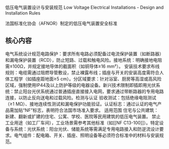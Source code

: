 低压电气装置设计与安装规范​
Low Voltage Electrical Installations - Design and Installation Rules

法国标准化协会（AFNOR）制定的低压电气装置安全标准


## 核心内容
​​电气系统设计规范​​
​​电路保护​​：要求所有电路必须配备过电流保护装置（如断路器）和漏电保护装置（RCD），防止短路、过载和触电风险。
​​接地系统​​：明确接地电阻需≤100Ω，并规定接地导体的截面积（如铜导体≥16 mm²）。
​​安装技术要求​​
​​布线规则​​：电缆需通过阻燃导管敷设，禁止裸露布线；插座与开关的安装高度需符合人体工程学（如插座距地面≥5 cm）。
​​分区域要求​​：针对浴室、厨房等高湿或高风险区域，强制使用IP44及以上防护等级的电器设备。
​​新兴技术限制​​
​​即插即用光伏系统​​：禁止阳台光伏系统通过普通插座直接接入电网，要求通过带断路器的专用电路连接，以防止反向送电和过载风险。
​​检测与认证​​
​​验收测试​​：包括绝缘电阻测试（≥1 MΩ）、接地连续性测试和漏电保护功能验证。
​​认证标志​​：通过认证的电气产品需加贴“NF”标志，表明符合法国市场准入要求。
​​
适用范围​​
​​住宅与公共建筑​​：
新建、翻新或扩建的住宅、公寓、学校、医院等民用建筑的低压电气装置。
禁止工业用途（如工厂车间），工业场景需参考其他标准（如[[NF C13-100]]）。
​​特定设备与系统​​：
​​光伏系统​​：阳台光伏、储能系统等需满足专用电路接入和防逆流设计要求。
​​电气组件​​：配电箱、开关、插座、照明设备等必须符合标准中的材料与安装规范。